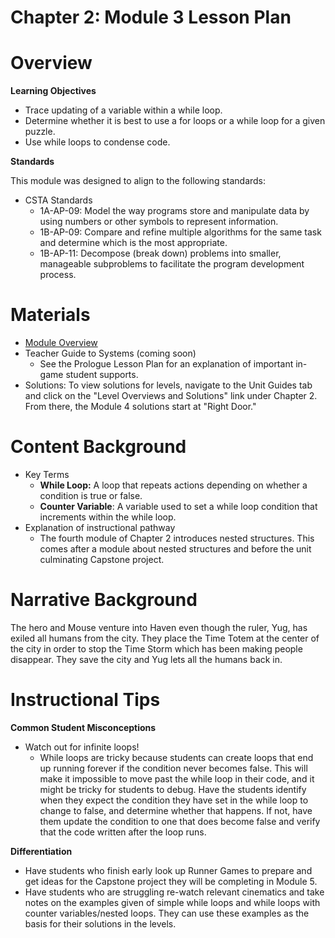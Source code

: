 # Chapter 2: Module 3 Lesson Plan

# Overview

**Learning Objectives**

   - Trace updating of a variable within a while loop.
   - Determine whether it is best to use a for loops or a while loop for a given puzzle.
   - Use while loops to condense code.

**Standards**

This module was designed to align to the following standards:

   - CSTA Standards
       - 1A-AP-09: Model the way programs store and manipulate data by using numbers or other symbols to represent information.
       - 1B-AP-09: Compare and refine multiple algorithms for the same task and determine which is the most appropriate.
       - 1B-AP-11: Decompose (break down) problems into smaller, manageable subproblems to facilitate the program development process.

# Materials

- [Module Overview](https://www.ozaria.com/teachers/resources/chapter2module4overview)
- Teacher Guide to Systems (coming soon)
    - See the Prologue Lesson Plan for an explanation of important in-game student supports.
- Solutions: To view solutions for levels, navigate to the Unit Guides tab and click on the &quot;Level Overviews and Solutions&quot; link under Chapter 2. From there, the Module 4 solutions start at &quot;Right Door.&quot;

# Content Background

- Key Terms
    - **While Loop:** A loop that repeats actions depending on whether a condition is true or false.
    - **Counter Variable**: A variable used to set a while loop condition that increments within the while loop.
- Explanation of instructional pathway
    - The fourth module of Chapter 2 introduces nested structures. This comes after a module about nested structures and before the unit culminating Capstone project.

# **Narrative Background**

The hero and Mouse venture into Haven even though the ruler, Yug, has exiled all humans from the city. They place the Time Totem at the center of the city in order to stop the Time Storm which has been making people disappear. They save the city and Yug lets all the humans back in.

# Instructional Tips

**Common Student Misconceptions**

- Watch out for infinite loops!
    - While loops are tricky because students can create loops that end up running forever if the condition never becomes false. This will make it impossible to move past the while loop in their code, and it might be tricky for students to debug. Have the students identify when they expect the condition they have set in the while loop to change to false, and determine whether that happens. If not, have them update the condition to one that does become false and verify that the code written after the loop runs.

**Differentiation**

- Have students who finish early look up Runner Games to prepare and get ideas for the Capstone project they will be completing in Module 5.
- Have students who are struggling re-watch relevant cinematics and take notes on the examples given of simple while loops and while loops with counter variables/nested loops. They can use these examples as the basis for their solutions in the levels.
